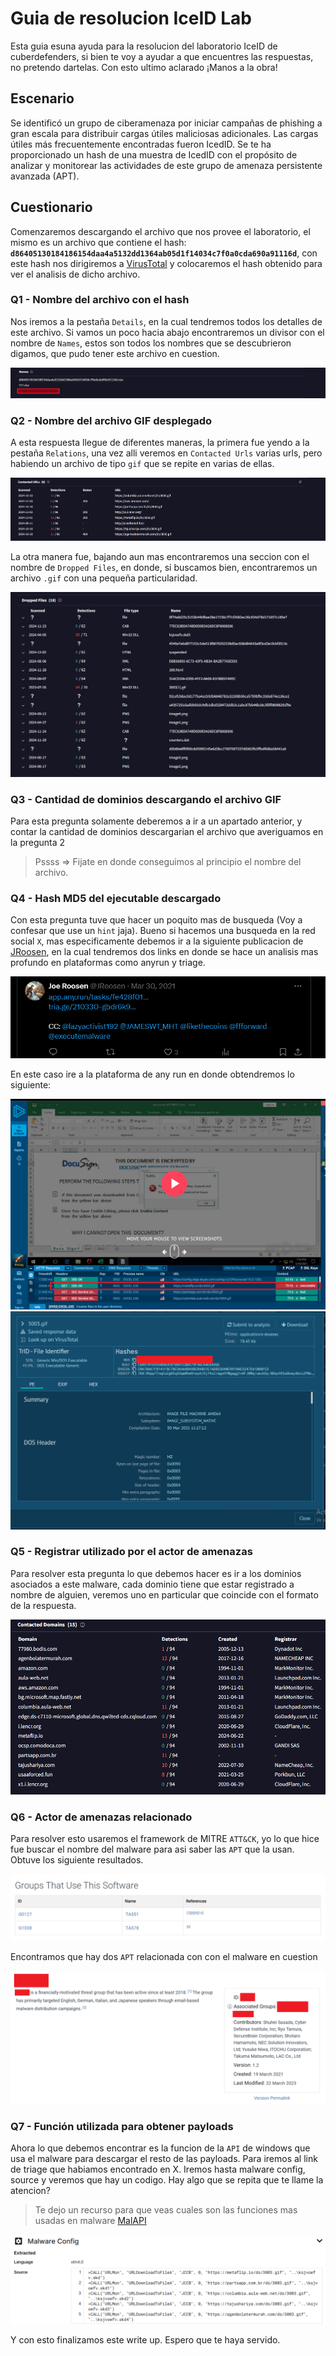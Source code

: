 # Guia de resolucion IceID Lab

Esta guia esuna ayuda para la resolucion del laboratorio IceID de cuberdefenders, si bien te voy a ayudar a que encuentres las respuestas, no pretendo dartelas. Con esto ultimo aclarado ¡Manos a la obra!

## Escenario

Se identificó un grupo de ciberamenaza por iniciar campañas de phishing a gran escala para distribuir cargas útiles maliciosas adicionales. Las cargas útiles más frecuentemente encontradas fueron IcedID. Se te ha proporcionado un hash de una muestra de IcedID con el propósito de analizar y monitorear las actividades de este grupo de amenaza persistente avanzada (APT).

## Cuestionario

Comenzaremos descargando el archivo que nos provee el laboratorio, el mismo es un archivo que contiene el hash: **`d86405130184186154daa4a5132dd1364ab05d1f14034c7f0a0cda690a91116d`**, con este hash nos dirigiremos a [VirusTotal](https://www.virustotal.com/) y colocaremos el hash obtenido para ver el analisis de dicho archivo.

### Q1 - Nombre del archivo con el hash

Nos iremos a la pestaña `Details`, en la cual tendremos todos los detalles de este archivo. Si vamos un poco hacia abajo encontraremos un divisor con el nombre de `Names`, estos son todos los nombres que se descubrieron digamos, que pudo tener este archivo en cuestion.

![Ice-1](../../assets/Cyberdefnders/Threat%20Intel/IceID/ice1.png)

### Q2 - Nombre del archivo GIF desplegado

A esta respuesta llegue de diferentes maneras, la primera fue yendo a la pestaña `Relations`, una vez alli veremos en `Contacted Urls` varias urls, pero habiendo un archivo de tipo `gif` que se repite en varias de ellas.

![Ice-2](../../assets/Cyberdefnders/Threat%20Intel/IceID/ice2.png)

La otra manera fue, bajando aun mas encontraremos una seccion con el nombre de `Dropped Files`, en donde, si buscamos bien, encontraremos un archivo `.gif` con una pequeña particularidad.

![Ice-3](../../assets/Cyberdefnders/Threat%20Intel/IceID/ice3.png)

### Q3 - Cantidad de dominios descargando el archivo GIF

Para esta pregunta solamente deberemos a ir a un apartado anterior, y contar la cantidad de dominios descargarian el archivo que averiguamos en la pregunta 2

> Pssss => Fijate en donde conseguimos al principio el nombre del archivo.

### Q4 - Hash MD5 del ejecutable descargado

Con esta pregunta tuve que hacer un poquito mas de busqueda (Voy a confesar que use un `hint` jaja). Bueno si hacemos una busqueda en la red social `X`, mas especificamente debemos ir a la siguiente publicacion de [JRoosen](https://x.com/JRoosen/status/1376994339281309699), en la cual tendremos dos links en donde se hace un analisis mas profundo en plataformas como anyrun y triage.

![Ice-4](../../assets/Cyberdefnders/Threat%20Intel/IceID/ice4.png)

En este caso ire a la plataforma de any run en donde obtendremos lo siguiente:

![Ice-5](../../assets/Cyberdefnders/Threat%20Intel/IceID/ice5.png)
![Ice-6](../../assets/Cyberdefnders/Threat%20Intel/IceID/ice6.png)

### Q5 - Registrar utilizado por el actor de amenazas

Para resolver esta pregunta lo que debemos hacer es ir a los dominios asociados a este malware, cada dominio tiene que estar registrado a nombre de alguien, veremos uno en particular que coincide con el formato de la respuesta.

![Ice-7](../../assets/Cyberdefnders/Threat%20Intel/IceID/ice7.png)

### Q6 - Actor de amenazas relacionado

Para resolver esto usaremos el framework de MITRE `ATT&CK`, yo lo que hice fue buscar el nombre del malware para asi saber las `APT` que la usan. Obtuve los siguiente resultados.

![Ice-8](../../assets/Cyberdefnders/Threat%20Intel/IceID/ice8.png)

Encontramos que hay dos `APT` relacionada con con el malware en cuestion

![Ice-9](../../assets/Cyberdefnders/Threat%20Intel/IceID/ice9.png)

### Q7 - Función utilizada para obtener payloads

Ahora lo que debemos encontrar es la funcion de la `API` de windows que usa el malware para descargar el resto de las payloads. Para iremos al link de triage que habiamos encontrado en X. Iremos hasta malware config, source y veremos que hay un codigo. Hay algo que se repita que te llame la atencion?

> Te dejo un recurso para que veas cuales son las funciones mas usadas en malware [MalAPI](https://malapi.io/)

![Ice-10](../../assets/Cyberdefnders/Threat%20Intel/IceID/ice10.png)

Y con esto finalizamos este write up. Espero que te haya servido.
